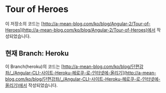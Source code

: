 # Tour of Heroes
이 저장소의 코드는
[http://a-mean-blog.com/ko/blog/Angular-2/Tour-of-Heroes](http://a-mean-blog.com/ko/blog/Angular-2/Tour-of-Heroes)에서 작성되었습니다.
<br>
## 현재 Branch: Heroku
이 Branch(heroku)의 코드는
[http://a-mean-blog.com/ko/blog/단편강좌/_/Angular-CLI-사이트-Heroku-헤로쿠-로-인터넷에-올리기](http://a-mean-blog.com/ko/blog/단편강좌/_/Angular-CLI-사이트-Heroku-헤로쿠-로-인터넷에-올리기)에서 작성되었습니다.
<br>
